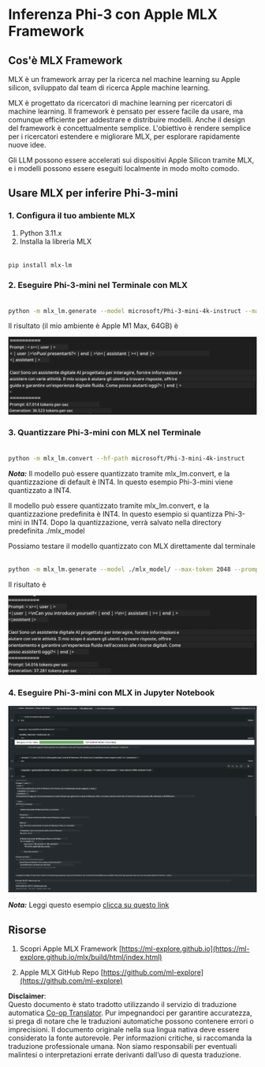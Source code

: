 <!--
CO_OP_TRANSLATOR_METADATA:
{
  "original_hash": "dcb656f3d206fc4968e236deec5d4384",
  "translation_date": "2025-05-09T12:12:24+00:00",
  "source_file": "md/01.Introduction/03/MLX_Inference.md",
  "language_code": "it"
}
-->
# **Inferenza Phi-3 con Apple MLX Framework**

## **Cos'è MLX Framework**

MLX è un framework array per la ricerca nel machine learning su Apple silicon, sviluppato dal team di ricerca Apple machine learning.

MLX è progettato da ricercatori di machine learning per ricercatori di machine learning. Il framework è pensato per essere facile da usare, ma comunque efficiente per addestrare e distribuire modelli. Anche il design del framework è concettualmente semplice. L'obiettivo è rendere semplice per i ricercatori estendere e migliorare MLX, per esplorare rapidamente nuove idee.

Gli LLM possono essere accelerati sui dispositivi Apple Silicon tramite MLX, e i modelli possono essere eseguiti localmente in modo molto comodo.

## **Usare MLX per inferire Phi-3-mini**

### **1. Configura il tuo ambiente MLX**

1. Python 3.11.x  
2. Installa la libreria MLX


```bash

pip install mlx-lm

```

### **2. Eseguire Phi-3-mini nel Terminale con MLX**


```bash

python -m mlx_lm.generate --model microsoft/Phi-3-mini-4k-instruct --max-token 2048 --prompt  "<|user|>\nCan you introduce yourself<|end|>\n<|assistant|>"

```

Il risultato (il mio ambiente è Apple M1 Max, 64GB) è

![Terminal](../../../../../translated_images/01.0d0f100b646a4e4c4f1cd36c1a05727cd27f1e696ed642c06cf6e2c9bbf425a4.it.png)

### **3. Quantizzare Phi-3-mini con MLX nel Terminale**


```bash

python -m mlx_lm.convert --hf-path microsoft/Phi-3-mini-4k-instruct

```

***Nota:*** Il modello può essere quantizzato tramite mlx_lm.convert, e la quantizzazione di default è INT4. In questo esempio Phi-3-mini viene quantizzato a INT4.

Il modello può essere quantizzato tramite mlx_lm.convert, e la quantizzazione predefinita è INT4. In questo esempio si quantizza Phi-3-mini in INT4. Dopo la quantizzazione, verrà salvato nella directory predefinita ./mlx_model

Possiamo testare il modello quantizzato con MLX direttamente dal terminale


```bash

python -m mlx_lm.generate --model ./mlx_model/ --max-token 2048 --prompt  "<|user|>\nCan you introduce yourself<|end|>\n<|assistant|>"

```

Il risultato è

![INT4](../../../../../translated_images/02.04e0be1f18a90a58ad47e0c9d9084ac94d0f1a8c02fa707d04dd2dfc7e9117c6.it.png)


### **4. Eseguire Phi-3-mini con MLX in Jupyter Notebook**


![Notebook](../../../../../translated_images/03.0cf0092fe143357656bb5a7bc6427c41d8528d772d38a82d0b2693e2a3eeb16e.it.png)

***Nota:*** Leggi questo esempio [clicca su questo link](../../../../../code/03.Inference/MLX/MLX_DEMO.ipynb)


## **Risorse**

1. Scopri Apple MLX Framework [https://ml-explore.github.io](https://ml-explore.github.io/mlx/build/html/index.html)

2. Apple MLX GitHub Repo [https://github.com/ml-explore](https://github.com/ml-explore)

**Disclaimer**:  
Questo documento è stato tradotto utilizzando il servizio di traduzione automatica [Co-op Translator](https://github.com/Azure/co-op-translator). Pur impegnandoci per garantire accuratezza, si prega di notare che le traduzioni automatiche possono contenere errori o imprecisioni. Il documento originale nella sua lingua nativa deve essere considerato la fonte autorevole. Per informazioni critiche, si raccomanda la traduzione professionale umana. Non siamo responsabili per eventuali malintesi o interpretazioni errate derivanti dall’uso di questa traduzione.